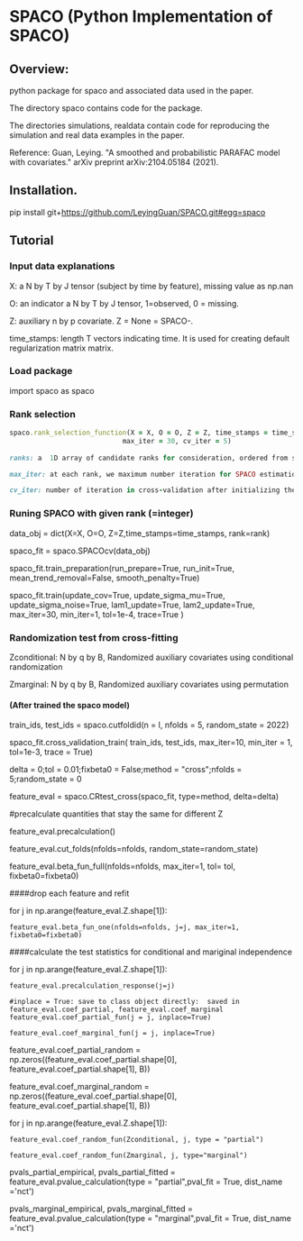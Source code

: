 # SPACO (Python Implementation of SPACO)


## Overview:

python package for spaco and associated data used in the paper.

The directory spaco contains code for the package.

The directories simulations, realdata contain code for reproducing the simulation and real data examples in the paper.

Reference: Guan, Leying. "A smoothed and probabilistic PARAFAC model with covariates." arXiv preprint arXiv:2104.05184 (2021).

## Installation.

pip install git+https://github.com/LeyingGuan/SPACO.git#egg=spaco

## Tutorial
### Input data explanations
X: a N by T by J tensor (subject by time by feature), missing value as np.nan

O: an indicator a N by T by J tensor, 1=observed, 0 = missing.

Z: auxiliary n by p covariate. Z = None = SPACO-.

time_stamps: length T vectors indicating time. It is used for creating default regularization matrix matrix.

### Load package
import spaco as spaco

### Rank selection
```ruby
spaco.rank_selection_function(X = X, O = O, Z = Z, time_stamps = time_stamps, ranks=ranks, early_stop = True,
                            max_iter = 30, cv_iter = 5)
                            
ranks: a  1D array of candidate ranks for consideration, ordered from small to large

max_iter: at each rank, we maximum number iteration for SPACO estimation using all data.

cv_iter: number of iteration in cross-validation after initializing the model parameteres using the full model
```
### Runing SPACO with given rank (=integer)
data_obj = dict(X=X, O=O, Z=Z,time_stamps=time_stamps, rank=rank)

spaco_fit = spaco.SPACOcv(data_obj)

spaco_fit.train_preparation(run_prepare=True,
                        run_init=True,
                        mean_trend_removal=False,
                        smooth_penalty=True)

spaco_fit.train(update_cov=True,
            update_sigma_mu=True,
            update_sigma_noise=True,
            lam1_update=True, lam2_update=True,
            max_iter=30, min_iter=1,
            tol=1e-4, trace=True
            )


### Randomization test from cross-fitting
Zconditional: N by q by B, Randomized auxiliary covariates using conditional randomization

Zmarginal: N by q by B, Randomized auxiliary covariates using permutation
#### (After trained the spaco model)
train_ids, test_ids = spaco.cutfoldid(n = I, nfolds = 5, random_state = 2022)

spaco_fit.cross_validation_train( train_ids,
                               test_ids,
                               max_iter=10,
                               min_iter = 1,
                               tol=1e-3,
                               trace = True)

delta = 0;tol = 0.01;fixbeta0 = False;method = "cross";nfolds = 5;random_state = 0

feature_eval = spaco.CRtest_cross(spaco_fit, type=method, delta=delta)

#precalculate quantities that stay the same for different Z

feature_eval.precalculation()

feature_eval.cut_folds(nfolds=nfolds, random_state=random_state)

feature_eval.beta_fun_full(nfolds=nfolds, max_iter=1, tol= tol, fixbeta0=fixbeta0)

####drop each feature and refit


for j in np.arange(feature_eval.Z.shape[1]):

    feature_eval.beta_fun_one(nfolds=nfolds, j=j, max_iter=1, fixbeta0=fixbeta0)
 
####calculate the test statistics for conditional and mariginal independence

for j in np.arange(feature_eval.Z.shape[1]):

    feature_eval.precalculation_response(j=j)
    
    #inplace = True: save to class object directly:  saved in   feature_eval.coef_partial, feature_eval.coef_marginal
    feature_eval.coef_partial_fun(j = j, inplace=True)
    
    feature_eval.coef_marginal_fun(j = j, inplace=True)
    

feature_eval.coef_partial_random = np.zeros((feature_eval.coef_partial.shape[0],
                                             feature_eval.coef_partial.shape[1],
                                             B))
                                             
feature_eval.coef_marginal_random = np.zeros((feature_eval.coef_partial.shape[0],
                                             feature_eval.coef_partial.shape[1],
                                             B))
                                             

for j in np.arange(feature_eval.Z.shape[1]):

    feature_eval.coef_random_fun(Zconditional, j, type = "partial")
    
    feature_eval.coef_random_fun(Zmarginal, j, type="marginal")


pvals_partial_empirical, pvals_partial_fitted =  feature_eval.pvalue_calculation(type = "partial",pval_fit = True, dist_name ='nct')

pvals_marginal_empirical, pvals_marginal_fitted = feature_eval.pvalue_calculation(type = "marginal",pval_fit = True, dist_name ='nct')


